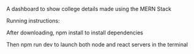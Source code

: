 A dashboard to show college details made using the MERN Stack

Running instructions:

After downloading, npm install to install dependencies

Then npm run dev to launch both node and react servers in the terminal